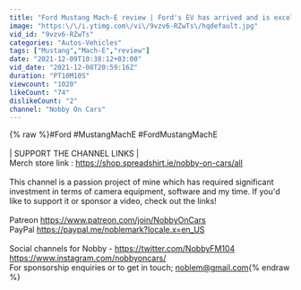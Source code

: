 ```yaml
---
title: "Ford Mustang Mach-E review | Ford's EV has arrived and is excellent!"
image: "https:\/\/i.ytimg.com\/vi\/9vzv6-RZwTs\/hqdefault.jpg"
vid_id: "9vzv6-RZwTs"
categories: "Autos-Vehicles"
tags: ["Mustang","Mach-E","review"]
date: "2021-12-09T10:38:12+03:00"
vid_date: "2021-12-08T20:59:16Z"
duration: "PT10M10S"
viewcount: "1020"
likeCount: "74"
dislikeCount: "2"
channel: "Nobby On Cars"
---
```

{% raw %}#Ford #MustangMachE #FordMustangMachE<br /><br />| SUPPORT THE CHANNEL LINKS |<br />Merch store link : <a rel="nofollow" target="blank" href="https://shop.spreadshirt.ie/nobby-on-cars/all">https://shop.spreadshirt.ie/nobby-on-cars/all</a><br /><br />This channel is a passion project of mine which has required significant investment in terms of camera equipment, software and my time. If you'd like to support it or sponsor a video, check out the links!<br /><br />Patreon <a rel="nofollow" target="blank" href="https://www.patreon.com/join/NobbyOnCars">https://www.patreon.com/join/NobbyOnCars</a> <br />PayPal  <a rel="nofollow" target="blank" href="https://paypal.me/noblemark?locale.x=en_US">https://paypal.me/noblemark?locale.x=en_US</a><br /><br />Social channels for Nobby - <a rel="nofollow" target="blank" href="https://twitter.com/NobbyFM104​">https://twitter.com/NobbyFM104​</a><br /><a rel="nofollow" target="blank" href="https://www.instagram.com/nobbyoncars/">https://www.instagram.com/nobbyoncars/</a><br />For sponsorship enquiries or to get in touch; noblem@gmail.com{% endraw %}
